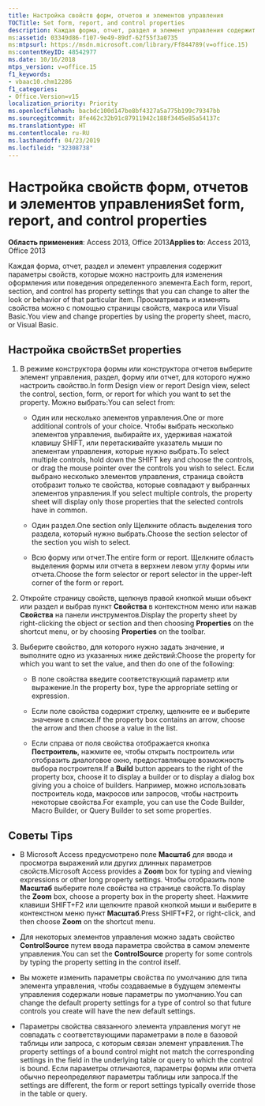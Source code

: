 ```yaml
---
title: Настройка свойств форм, отчетов и элементов управления
TOCTitle: Set form, report, and control properties
description: Каждая форма, отчет, раздел и элемент управления содержит параметры свойств, которые можно настроить для изменения оформления или поведения определенного элемента в Access 2013.
ms:assetid: 03349d86-f107-9e49-89df-62f55f3a0735
ms:mtpsurl: https://msdn.microsoft.com/library/Ff844789(v=office.15)
ms:contentKeyID: 48542977
ms.date: 10/16/2018
mtps_version: v=office.15
f1_keywords:
- vbaac10.chm12286
f1_categories:
- Office.Version=v15
localization_priority: Priority
ms.openlocfilehash: bacbdc100d147be8bf4327a5a775b199c79347bb
ms.sourcegitcommit: 8fe462c32b91c87911942c188f3445e85a54137c
ms.translationtype: HT
ms.contentlocale: ru-RU
ms.lasthandoff: 04/23/2019
ms.locfileid: "32308738"
---
```

# <a name="set-form-report-and-control-properties"></a><span data-ttu-id="667d3-103">Настройка свойств форм, отчетов и элементов управления</span><span class="sxs-lookup"><span data-stu-id="667d3-103">Set form, report, and control properties</span></span>

<span data-ttu-id="667d3-104">**Область применения**: Access 2013, Office 2013</span><span class="sxs-lookup"><span data-stu-id="667d3-104">**Applies to**: Access 2013, Office 2013</span></span>

<span data-ttu-id="667d3-105">Каждая форма, отчет, раздел и элемент управления содержит параметры свойств, которые можно настроить для изменения оформления или поведения определенного элемента.</span><span class="sxs-lookup"><span data-stu-id="667d3-105">Each form, report, section, and control has property settings that you can change to alter the look or behavior of that particular item.</span></span> <span data-ttu-id="667d3-106">Просматривать и изменять свойства можно с помощью страницы свойств, макроса или Visual Basic.</span><span class="sxs-lookup"><span data-stu-id="667d3-106">You view and change properties by using the property sheet, macro, or Visual Basic.</span></span>

## <a name="set-properties"></a><span data-ttu-id="667d3-107">Настройка свойств</span><span class="sxs-lookup"><span data-stu-id="667d3-107">Set properties</span></span>

1. <span data-ttu-id="667d3-108">В режиме конструктора формы или конструктора отчетов выберите элемент управления, раздел, форму или отчет, для которого нужно настроить свойство.</span><span class="sxs-lookup"><span data-stu-id="667d3-108">In form Design view or report Design view, select the control, section, form, or report for which you want to set the property.</span></span> <span data-ttu-id="667d3-109">Можно выбрать:</span><span class="sxs-lookup"><span data-stu-id="667d3-109">You can select from:</span></span>
    
   - <span data-ttu-id="667d3-110">Один или несколько элементов управления.</span><span class="sxs-lookup"><span data-stu-id="667d3-110">One or more additional controls of your choice.</span></span> <span data-ttu-id="667d3-111">Чтобы выбрать несколько элементов управления, выбирайте их, удерживая нажатой клавишу SHIFT, или перетаскивайте указатель мыши по элементам управления, которые нужно выбрать.</span><span class="sxs-lookup"><span data-stu-id="667d3-111">To select multiple controls, hold down the SHIFT key and choose the controls, or drag the mouse pointer over the controls you wish to select.</span></span> <span data-ttu-id="667d3-112">Если выбрано несколько элементов управления, страница свойств отобразит только те свойства, которые совпадают у выбранных элементов управления.</span><span class="sxs-lookup"><span data-stu-id="667d3-112">If you select multiple controls, the property sheet will display only those properties that the selected controls have in common.</span></span>
    
   - <span data-ttu-id="667d3-113">Один раздел.</span><span class="sxs-lookup"><span data-stu-id="667d3-113">One section only</span></span> <span data-ttu-id="667d3-114">Щелкните область выделения того раздела, который нужно выбрать.</span><span class="sxs-lookup"><span data-stu-id="667d3-114">Choose the section selector of the section you wish to select.</span></span>
    
   - <span data-ttu-id="667d3-115">Всю форму или отчет.</span><span class="sxs-lookup"><span data-stu-id="667d3-115">The entire form or report.</span></span> <span data-ttu-id="667d3-116">Щелкните область выделения формы или отчета в верхнем левом углу формы или отчета.</span><span class="sxs-lookup"><span data-stu-id="667d3-116">Choose the form selector or report selector in the upper-left corner of the form or report.</span></span>

2. <span data-ttu-id="667d3-117">Откройте страницу свойств, щелкнув правой кнопкой мыши объект или раздел и выбрав пункт **Свойства** в контекстном меню или нажав **Свойства** на панели инструментов.</span><span class="sxs-lookup"><span data-stu-id="667d3-117">Display the property sheet by right-clicking the object or section and then choosing **Properties** on the shortcut menu, or by choosing **Properties** on the toolbar.</span></span>

3. <span data-ttu-id="667d3-118">Выберите свойство, для которого нужно задать значение, и выполните одно из указанных ниже действий:</span><span class="sxs-lookup"><span data-stu-id="667d3-118">Choose the property for which you want to set the value, and then do one of the following:</span></span>
    
   - <span data-ttu-id="667d3-119">В поле свойства введите соответствующий параметр или выражение.</span><span class="sxs-lookup"><span data-stu-id="667d3-119">In the property box, type the appropriate setting or expression.</span></span>
    
   - <span data-ttu-id="667d3-120">Если поле свойства содержит стрелку, щелкните ее и выберите значение в списке.</span><span class="sxs-lookup"><span data-stu-id="667d3-120">If the property box contains an arrow, choose the arrow and then choose a value in the list.</span></span>
    
   - <span data-ttu-id="667d3-121">Если справа от поля свойства отображается кнопка **Построитель**, нажмите ее, чтобы открыть построитель или отобразить диалоговое окно, предоставляющее возможность выбора построителя.</span><span class="sxs-lookup"><span data-stu-id="667d3-121">If a **Build** button appears to the right of the property box, choose it to display a builder or to display a dialog box giving you a choice of builders.</span></span> <span data-ttu-id="667d3-122">Например, можно использовать построитель кода, макросов или запросов, чтобы настроить некоторые свойства.</span><span class="sxs-lookup"><span data-stu-id="667d3-122">For example, you can use the Code Builder, Macro Builder, or Query Builder to set some properties.</span></span>

## <a name="tips"></a><span data-ttu-id="667d3-123">Советы </span><span class="sxs-lookup"><span data-stu-id="667d3-123">Tips</span></span>

- <span data-ttu-id="667d3-124">В Microsoft Access предусмотрено поле **Масштаб** для ввода и просмотра выражений или других длинных параметров свойств.</span><span class="sxs-lookup"><span data-stu-id="667d3-124">Microsoft Access provides a **Zoom** box for typing and viewing expressions or other long property settings.</span></span> <span data-ttu-id="667d3-125">Чтобы отобразить поле **Масштаб** выберите поле свойства на странице свойств.</span><span class="sxs-lookup"><span data-stu-id="667d3-125">To display the **Zoom** box, choose a property box in the property sheet.</span></span> <span data-ttu-id="667d3-126">Нажмите клавиши SHIFT+F2 или щелкните правой кнопкой мыши и выберите в контекстном меню пункт **Масштаб**.</span><span class="sxs-lookup"><span data-stu-id="667d3-126">Press SHIFT+F2, or right-click, and then choose **Zoom** on the shortcut menu.</span></span>

- <span data-ttu-id="667d3-127">Для некоторых элементов управления можно задать свойство **ControlSource** путем ввода параметра свойства в самом элементе управления.</span><span class="sxs-lookup"><span data-stu-id="667d3-127">You can set the **ControlSource** property for some controls by typing the property setting in the control itself.</span></span>

- <span data-ttu-id="667d3-128">Вы можете изменить параметры свойства по умолчанию для типа элемента управления, чтобы создаваемые в будущем элементы управления содержали новые параметры по умолчанию.</span><span class="sxs-lookup"><span data-stu-id="667d3-128">You can change the default property settings for a type of control so that future controls you create will have the new default settings.</span></span>

- <span data-ttu-id="667d3-129">Параметры свойства связанного элемента управления могут не совпадать с соответствующими параметрами в поле в базовой таблицы или запроса, с которым связан элемент управления.</span><span class="sxs-lookup"><span data-stu-id="667d3-129">The property settings of a bound control might not match the corresponding settings in the field in the underlying table or query to which the control is bound.</span></span> <span data-ttu-id="667d3-130">Если параметры отличаются, параметры формы или отчета обычно переопределяют параметры таблицы или запроса.</span><span class="sxs-lookup"><span data-stu-id="667d3-130">If the settings are different, the form or report settings typically override those in the table or query.</span></span>

